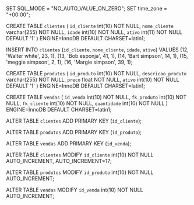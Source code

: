 

SET SQL_MODE = "NO_AUTO_VALUE_ON_ZERO";
SET time_zone = "+00:00";


CREATE TABLE `clientes` (
  `id_cliente` int(10) NOT NULL,
  `nome_cliente` varchar(255) NOT NULL,
  `idade` int(10) NOT NULL,
  `ativo` int(11) NOT NULL DEFAULT '1'
) ENGINE=InnoDB DEFAULT CHARSET=latin1;

INSERT INTO `clientes` (`id_cliente`, `nome_cliente`, `idade`, `ativo`) VALUES
(12, 'Walter white', 23, 1),
(13, 'Bob esponja', 41, 1),
(14, 'Bart simpson', 14, 1),
(15, 'meggie simpson', 2, 1),
(16, 'Margie simpson', 39, 1);

CREATE TABLE `produtos` (
  `id_produto` int(10) NOT NULL,
  `descricao_produto` varchar(255) NOT NULL,
  `preco` float NOT NULL,
  `ativo` int(10) NOT NULL DEFAULT '1'
) ENGINE=InnoDB DEFAULT CHARSET=latin1;


CREATE TABLE `vendas` (
  `id_venda` int(10) NOT NULL,
  `fk_produto` int(10) NOT NULL,
  `fk_cliente` int(10) NOT NULL,
  `quantidade` int(10) NOT NULL
) ENGINE=InnoDB DEFAULT CHARSET=latin1;


ALTER TABLE `clientes`
  ADD PRIMARY KEY (`id_cliente`);

ALTER TABLE `produtos`
  ADD PRIMARY KEY (`id_produto`);

ALTER TABLE `vendas`
  ADD PRIMARY KEY (`id_venda`);

ALTER TABLE `clientes`
  MODIFY `id_cliente` int(10) NOT NULL AUTO_INCREMENT, AUTO_INCREMENT=17;

ALTER TABLE `produtos`
  MODIFY `id_produto` int(10) NOT NULL AUTO_INCREMENT;

ALTER TABLE `vendas`
  MODIFY `id_venda` int(10) NOT NULL AUTO_INCREMENT;
